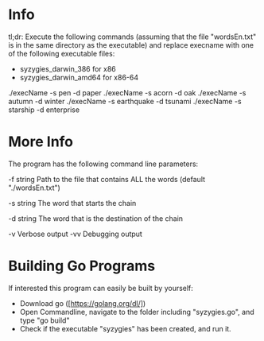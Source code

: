 # Info #

tl;dr:
Execute the following commands (assuming that the file "wordsEn.txt" is in the same directory as the executable) and replace execname with one of the following executable files:
- syzygies_darwin_386 for x86
- syzygies_darwin_amd64 for x86-64

./execName -s pen -d paper
./execName -s acorn -d oak
./execName -s autumn -d winter
./execName -s earthquake -d tsunami
./execName -s starship -d enterprise


# More Info #

The program has the following command line parameters:

  -f string
    	Path to the file that contains ALL the words (default "./wordsEn.txt")

  -s string
    	The word that starts the chain

  -d string
    	The word that is the destination of the chain

  -v	Verbose output
  -vv  	Debugging output


# Building Go Programs

If interested this program can easily be built by yourself:

- Download go ([https://golang.org/dl/])
- Open Commandline, navigate to the folder including "syzygies.go", and type "go build"
- Check if the executable "syzygies" has been created, and run it.